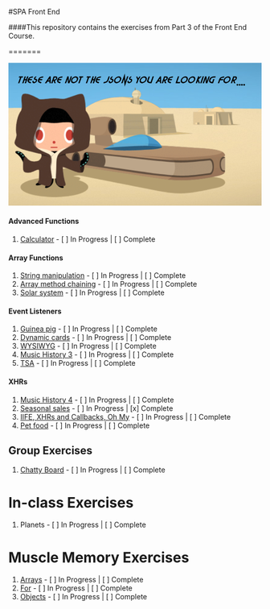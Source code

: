 #SPA Front End

####This repository contains the exercises from Part 3 of the Front End Course.

=======

![Octocat](https://github.com/jmccutchanwd/spa/blob/master/jedi-cat2.png)


#### Advanced Functions

1. [Calculator](https://github.com/jmccutchanwd/spa/blob/master/calculator/README.md) - [ ] In Progress | [ ] Complete

#### Array Functions

1. [String manipulation](https://github.com/jmccutchanwd/spa/tree/master/string-manipultion) - [ ] In Progress | [ ] Complete
1. [Array method chaining](https://github.com/jmccutchanwd/spa/tree/master/chaining) - [ ] In Progress | [ ] Complete
1. [Solar system](https://github.com/jmccutchanwd/spa/tree/master/solar-system) - [ ] In Progress | [ ] Complete

#### Event Listeners

1. [Guinea pig]() - [ ] In Progress | [ ] Complete
1. [Dynamic cards](https://github.com/jmccutchanwd/spa/blob/master/dynamic-cards/README.md) - [ ] In Progress | [ ] Complete
1. [WYSIWYG](https://github.com/jmccutchanwd/spa/blob/master/wysiwyg/README.md) - [ ] In Progress | [ ] Complete
1. [Music History 3](https://github.com/jmccutchanwd/spa/blob/master/music-history-3/README.md) - [ ] In Progress | [ ] Complete
1. [TSA](https://github.com/jmccutchanwd/spa/blob/master/tsa/README.md) - [ ] In Progress | [ ] Complete

#### XHRs

1. [Music History 4](https://github.com/jmccutchanwd/spa/tree/master/music-history-4) - [ ] In Progress | [ ] Complete
1. [Seasonal sales](https://github.com/jmccutchanwd/spa/tree/master/seasonal-sales) - [ ] In Progress | [x] Complete
1. [IIFE, XHRs and Callbacks, Oh My](https://github.com/jmccutchanwd/spa/blob/master/mind-melting/README.md) - [ ] In Progress | [ ] Complete
1. [Pet food]() - [ ] In Progress | [ ] Complete

## Group Exercises

1. [Chatty Board](https://github.com/nss-day-cohort-17/chatty-respected-intelligent-programmers) - [ ] In Progress | [ ] Complete

# In-class Exercises

1. Planets - [ ] In Progress | [ ] Complete

# Muscle Memory Exercises

1. [Arrays]() - [ ] In Progress | [ ] Complete
1. [For]() - [ ] In Progress | [ ] Complete
1. [Objects]() - [ ] In Progress | [ ] Complete
